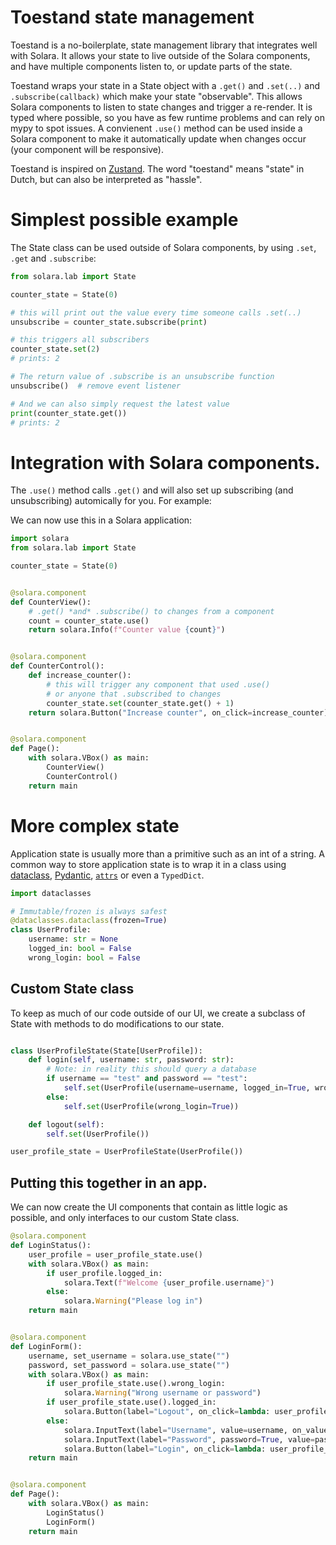 # Toestand state management

Toestand is a no-boilerplate, state management library that integrates well with Solara. It allows your state to live outside of the Solara components, and have multiple components listen to, or update parts of the state.

Toestand wraps your state in a State object with a `.get()` and `.set(..)` and `.subscribe(callback)` which make your state "observable". This allows Solara components to listen to state changes and trigger a re-render. It is typed where possible, so you have as few runtime problems and can rely on mypy to spot issues.
A convienent `.use()` method can be used inside a Solara component to make it automatically update when changes occur (your component will be responsive).

Toestand is inspired on [Zustand](https://github.com/pmndrs/zustand).  The word "toestand" means "state" in Dutch, but can also be interpreted as "hassle".

# Simplest possible example

The State class can be used outside of Solara components, by using `.set`, `.get` and `.subscribe`:

```py
from solara.lab import State

counter_state = State(0)

# this will print out the value every time someone calls .set(..)
unsubscribe = counter_state.subscribe(print)

# this triggers all subscribers
counter_state.set(2)
# prints: 2

# The return value of .subscribe is an unsubscribe function
unsubscribe()  # remove event listener

# And we can also simply request the latest value
print(counter_state.get())
# prints: 2
```

# Integration with Solara components.

The `.use()` method calls `.get()` and will also set up subscribing (and unsubscribing) automically for you. For example:

We can now use this in a Solara application:

```python
import solara
from solara.lab import State

counter_state = State(0)


@solara.component
def CounterView():
    # .get() *and* .subscribe() to changes from a component
    count = counter_state.use()
    return solara.Info(f"Counter value {count}")


@solara.component
def CounterControl():
    def increase_counter():
        # this will trigger any component that used .use()
        # or anyone that .subscribed to changes
        counter_state.set(counter_state.get() + 1)
    return solara.Button("Increase counter", on_click=increase_counter)


@solara.component
def Page():
    with solara.VBox() as main:
        CounterView()
        CounterControl()
    return main
```

# More complex state

Application state is usually more than a primitive such as an int of a string.
A common way to store application state is to wrap it in a class using [dataclass](https://docs.python.org/3/library/dataclasses.html), [Pydantic](https://pydantic-docs.helpmanual.io/), [`attrs`](https://www.attrs.org/en/stable/) or even a `TypedDict`.

```python
import dataclasses

# Immutable/frozen is always safest
@dataclasses.dataclass(frozen=True)
class UserProfile:
    username: str = None
    logged_in: bool = False
    wrong_login: bool = False

```

## Custom State class

To keep as much of our code outside of our UI, we create a subclass of State with methods to do modifications to our state.

```python

class UserProfileState(State[UserProfile]):
    def login(self, username: str, password: str):
        # Note: in reality this should query a database
        if username == "test" and password == "test":
            self.set(UserProfile(username=username, logged_in=True, wrong_login=False))
        else:
            self.set(UserProfile(wrong_login=True))

    def logout(self):
        self.set(UserProfile())

user_profile_state = UserProfileState(UserProfile())
```


## Putting this together in an app.

We can now create the UI components that contain as little logic as possible, and only interfaces to our custom State class.

```python
@solara.component
def LoginStatus():
    user_profile = user_profile_state.use()
    with solara.VBox() as main:
        if user_profile.logged_in:
            solara.Text(f"Welcome {user_profile.username}")
        else:
            solara.Warning("Please log in")
    return main


@solara.component
def LoginForm():
    username, set_username = solara.use_state("")
    password, set_password = solara.use_state("")
    with solara.VBox() as main:
        if user_profile_state.use().wrong_login:
            solara.Warning("Wrong username or password")
        if user_profile_state.use().logged_in:
            solara.Button(label="Logout", on_click=lambda: user_profile_state.logout())
        else:
            solara.InputText(label="Username", value=username, on_value=set_username)
            solara.InputText(label="Password", password=True, value=password, on_value=set_password)
            solara.Button(label="Login", on_click=lambda: user_profile_state.login(username, password))
    return main


@solara.component
def Page():
    with solara.VBox() as main:
        LoginStatus()
        LoginForm()
    return main
```


<!-- # Advanced

Changing the state can be done calling a method on the store:

```py
@react.component
def Controls1():
    return sol.Button("add bear", on_click=bear_store.increase_population)
```

Using the special `setter/fields` combination:
```py
@react.component
def Controls2a():
    return sol.IntSlider("set bear", on_value=bear_store.setter(bear_store.fields.count))
```
*Note that the "setter + fields" method may look a bit odd, but the only way we generate a type safe setter due to type limitations in Python*


Or simply using a lambda+update:
```py
@react.component
def Controls2a():
    return sol.FloatSlider("set bear", on_value=lambda value: bear_store.update(count=value))

```

# Storage

In the previous example `bear_store` is a global variable, however, when running in the Solara server, each `connection` (e.g. each browser tab) will have it's own state, nothing is shared by default. This means each user/browser tab will have its own `BearState.count` value.
Outside of the Solara server (e.g. in a Jupyter environment), there is only a single state, since there are no multiple users.

If you do want to have a single shared state (currently only a worker/process scope is supported), use a different storage scope.

```py
import solara.scope

bear_store = BearStore(bear_state, storage=solara.scope.worker)
```

# Complete working example

This example can be copy pasted and should work using `$ solara run app.py`

```py
import dataclasses

import react_ipywidgets as react

import solara as sol
from solara.toestand import Store


@dataclasses.dataclass(frozen=True)
class BearState:
    type: str
    count: int


class BearStore(Store[BearState]):
    def increase_population(self):
        self.update(count=self.get().count + 1)


bear_state_initial = BearState(type="brown", count=2)
bear_store = BearStore(bear_state_initial)


@react.component
def BearCounter():
    bear_count = bear_store.use(lambda bear: bear.count)
    return sol.Info(f"{bear_count} bears around here")


@react.component
def Controls():
    return sol.Button("add bear", on_click=bear_store.increase_population)


@react.component
def App():
    with sol.VBox() as main:
        BearCounter()
        Controls()
    return main


app = App()
```

TODO: solara try link -->
